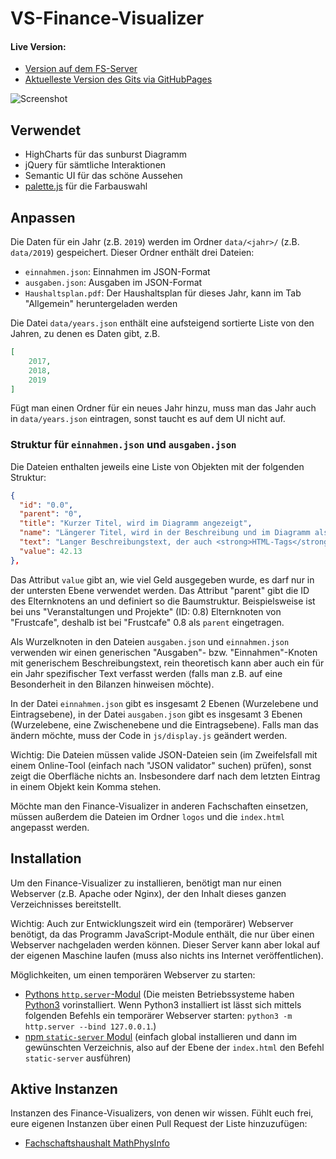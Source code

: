 # VS-Finance-Visualizer

#### Live Version:
- [Version auf dem FS-Server](https://mathphys.info/finanzen/)
- [Aktuelleste Version des Gits via GitHubPages](https://fachschaftmathphysinfo.github.io/Finance-Visualizer)


![Screenshot](https://mathphys.info/~tbuss/Finance-Visualizer.png)

## Verwendet

* HighCharts für das sunburst Diagramm
* jQuery für sämtliche Interaktionen
* Semantic UI für das schöne Aussehen
* [palette.js](https://github.com/google/palette.js) für die Farbauswahl

## Anpassen

Die Daten für ein Jahr (z.B. `2019`) werden im Ordner `data/<jahr>/` (z.B. `data/2019`) gespeichert.
Dieser Ordner enthält drei Dateien:

* `einnahmen.json`: Einnahmen im JSON-Format
* `ausgaben.json`: Ausgaben im JSON-Format
* `Haushaltsplan.pdf`: Der Haushaltsplan für dieses Jahr, kann im Tab "Allgemein" heruntergeladen werden

Die Datei `data/years.json` enthält eine aufsteigend sortierte Liste von den Jahren, zu denen es Daten gibt, z.B.

```json
[
    2017,
    2018,
    2019
]
```

Fügt man einen Ordner für ein neues Jahr hinzu, muss man das Jahr auch in `data/years.json` eintragen, sonst taucht es auf dem UI nicht auf.

### Struktur für `einnahmen.json` und `ausgaben.json`

Die Dateien enthalten jeweils eine Liste von Objekten mit der folgenden Struktur:

```json
{
  "id": "0.0",
  "parent": "0",
  "title": "Kurzer Titel, wird im Diagramm angezeigt",
  "name": "Längerer Titel, wird in der Beschreibung und im Diagramm als Tooltip angezeigt",
  "text": "Langer Beschreibungstext, der auch <strong>HTML-Tags</strong> enthalten kann.",
  "value": 42.13
},
```

Das Attribut `value` gibt an, wie viel Geld ausgegeben wurde, es darf nur in der untersten Ebene verwendet werden. Das Attribut "parent" gibt die ID des Elternknotens an und definiert so die Baumstruktur. Beispielsweise ist bei uns "Veranstaltungen und Projekte" (ID: 0.8) Elternknoten von "Frustcafe", deshalb ist bei "Frustcafe" 0.8 als `parent` eingetragen.

Als Wurzelknoten in den Dateien `ausgaben.json` und `einnahmen.json` verwenden wir einen generischen "Ausgaben"- bzw. "Einnahmen"-Knoten mit generischem Beschreibungstext, rein theoretisch kann aber auch ein für ein Jahr spezifischer Text verfasst werden (falls man z.B. auf eine Besonderheit in den Bilanzen hinweisen möchte).

In der Datei `einnahmen.json` gibt es insgesamt 2 Ebenen (Wurzelebene und Eintragsebene), in der Datei `ausgaben.json` gibt es insgesamt 3 Ebenen (Wurzelebene, eine Zwischenebene und die Eintragsebene). Falls man das ändern möchte, muss der Code in `js/display.js` geändert werden.

Wichtig: Die Dateien müssen valide JSON-Dateien sein (im Zweifelsfall mit einem Online-Tool (einfach nach "JSON validator" suchen) prüfen), sonst zeigt die Oberfläche nichts an. Insbesondere darf nach dem letzten Eintrag in einem Objekt kein Komma stehen.

Möchte man den Finance-Visualizer in anderen Fachschaften einsetzen, müssen außerdem die Dateien im Ordner `logos` und die `index.html` angepasst werden.

## Installation

Um den Finance-Visualizer zu installieren, benötigt man nur einen Webserver (z.B. Apache oder Nginx), der den Inhalt dieses ganzen Verzeichnisses bereitstellt.

Wichtig: Auch zur Entwicklungszeit wird ein (temporärer) Webserver benötigt, da das Programm JavaScript-Module enthält, die nur über einen Webserver nachgeladen werden können. Dieser Server kann aber lokal auf der eigenen Maschine laufen (muss also nichts ins Internet veröffentlichen).

Möglichkeiten, um einen temporären Webserver zu starten:

* [Pythons `http.server`-Modul](https://docs.python.org/3/library/http.server.html) (Die meisten Betriebssysteme haben [Python3](https://python.org) vorinstalliert. Wenn  Python3 installiert ist lässt sich mittels folgenden Befehls ein temporärer Webserver starten: `python3 -m http.server --bind 127.0.0.1`.)
* [npm `static-server` Modul](https://www.npmjs.com/package/static-server#getting-started) (einfach global installieren und dann im gewünschten Verzeichnis, also auf der Ebene der `index.html` den Befehl `static-server` ausführen)

## Aktive Instanzen

Instanzen des Finance-Visualizers, von denen wir wissen. Fühlt euch frei, eure eigenen Instanzen über einen Pull Request der Liste hinzuzufügen:

* [Fachschaftshaushalt MathPhysInfo](https://mathphys.stura.uni-heidelberg.de/finanzen/)
